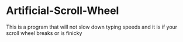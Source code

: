 # Artificial-Scroll-Wheel
This is a program that will not slow down typing speeds and it is if your scroll wheel breaks or is finicky
